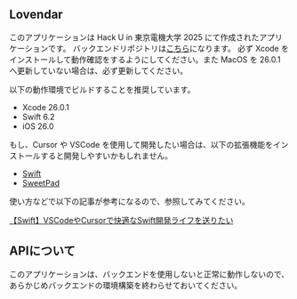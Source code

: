 ## Lovendar

このアプリケーションは Hack U in 東京電機大学 2025 にて作成されたアプリケーションです。
バックエンドリポジトリは[こちら](https://github.com/HijiriSato88/lovender_backend)になります。
必ず Xcode をインストールして動作確認をするようにしてください。また MacOS を 26.0.1 へ更新していない場合は、必ず更新してください。

以下の動作環境でビルドすることを推奨しています。

- Xcode 26.0.1
- Swift 6.2
- iOS 26.0

もし、Cursor や VSCode を使用して開発したい場合は、以下の拡張機能をインストールすると開発しやすいかもしれません。

- [Swift](https://marketplace.cursorapi.com/items/?itemName=sswg.swift-lang)
- [SweetPad](https://marketplace.cursorapi.com/items/?itemName=sweetpad.sweetpad)

使い方などで以下の記事が参考になるので、参照してみてください。

[【Swift】VSCodeやCursorで快適なSwift開発ライフを送りたい](https://zenn.dev/ncdc/articles/swift_sweetpad)

## APIについて

このアプリケーションは、バックエンドを使用しないと正常に動作しないので、あらかじめバックエンドの環境構築を終わらせておいてください。
